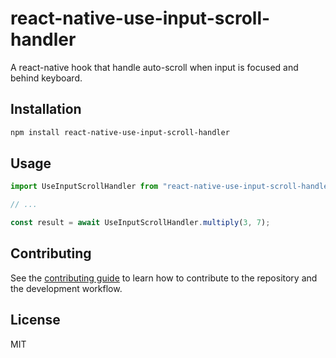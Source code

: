 # react-native-use-input-scroll-handler

A react-native hook that handle auto-scroll when input is focused and behind keyboard.

## Installation

```sh
npm install react-native-use-input-scroll-handler
```

## Usage

```js
import UseInputScrollHandler from "react-native-use-input-scroll-handler";

// ...

const result = await UseInputScrollHandler.multiply(3, 7);
```

## Contributing

See the [contributing guide](CONTRIBUTING.md) to learn how to contribute to the repository and the development workflow.

## License

MIT
